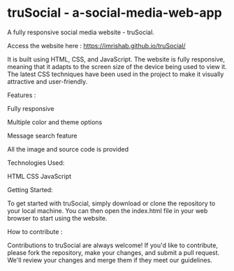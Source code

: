 # truSocial - a-social-media-web-app

A fully responsive social media website - truSocial. 

Access the website here : https://imrishab.github.io/truSocial/

It is built using HTML, CSS, and JavaScript. The website is fully responsive, meaning that it adapts to the screen size of the device being used to view it. The latest CSS techniques have been used in the project to make it visually attractive and user-friendly.


Features :

Fully responsive

Multiple color and theme options

Message search feature

All the image and source code is provided


Technologies Used: 

HTML
CSS
JavaScript

Getting Started:

To get started with truSocial, simply download or clone the repository to your local machine. You can then open the index.html file in your web browser to start using the website.

How to contribute : 

Contributions to truSocial are always welcome! If you'd like to contribute, please fork the repository, make your changes, and submit a pull request. We'll review your changes and merge them if they meet our guidelines.


